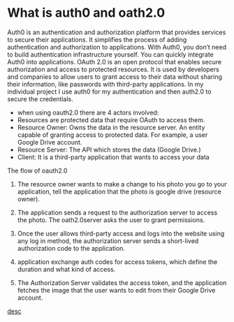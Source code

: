 # What is auth0 and oath2.0

Auth0 is an authentication and authorization platform that provides services to secure their applications. It simplifies the process of adding authentication and authorization to applications.
With Auth0, you don’t need to build authentication infrastructure yourself.  You can quickly integrate Auth0 into applications. 
OAuth 2.0 is an open protocol that enables secure authorization and access to protected resources. It is used by developers and companies to allow users to grant access to their data without sharing their information, like passwords with third-party applications.
In my individual project I use auth0 for my authentication and then auth2.0 to secure the credentials.

- when using oauth2.0 there are 4 actors involved:
 - Resources are protected data that require OAuth to access them.
 - Resource Owner: Owns the data in the resource server. An entity capable of granting access to protected data. For example, a user Google Drive account.
 - Resource Server: The API which stores the data (Google Drive.)
 - Client: It is a third-party application that wants to access your data


The flow of oauth2.0
1.	The resource owner wants to make a change to his photo you go to your application, tell the application that the photo is google drive (resource owner).

2.	The application sends a request to the authorization server to access the photo. The oath2.0server asks the user to grant permissions.
3.	Once the user allows third-party access and logs into the website using any log in method, the authorization server sends a short-lived authorization code to the application.
4.	application exchange auth codes for access tokens, which define the duration and what kind of access.
5.	The Authorization Server validates the access token, and the application fetches the image that the user wants to edit from their Google Drive account.

[desc](./pictures/oauth2.0.png)
